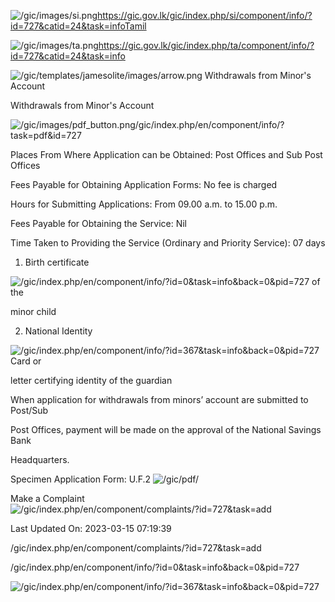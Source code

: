 <!-- Source: https://gic.gov.lk/gic/index.php/en/component/info/?id=727&catid=24&task=info -->

![/gic/images/si.png](/gic/images/si.png)https://gic.gov.lk/gic/index.php/si/component/info/?id=727&catid=24&task=infoTamil

![/gic/images/ta.png](/gic/images/ta.png)https://gic.gov.lk/gic/index.php/ta/component/info/?id=727&catid=24&task=info

![/gic/templates/jamesolite/images/arrow.png](/gic/templates/jamesolite/images/arrow.png) Withdrawals from Minor's Account

Withdrawals from Minor's Account

![/gic/images/pdf_button.png](/gic/images/pdf_button.png)/gic/index.php/en/component/info/?task=pdf&id=727

Places From Where Application can be Obtained: Post Offices and Sub Post Offices

Fees Payable for Obtaining Application Forms: No fee is charged

Hours for Submitting Applications: From 09.00 a.m. to 15.00 p.m.

Fees Payable for Obtaining the Service: Nil

Time Taken to Providing the Service (Ordinary and Priority Service): 07 days

 1. Birth certificate

 ![/gic/index.php/en/component/info/?id=0&task=info&back=0&pid=727](/gic/index.php/en/component/info/?id=0&task=info&back=0&pid=727) of the

 minor child

 2. National Identity

 ![/gic/index.php/en/component/info/?id=367&task=info&back=0&pid=727](/gic/index.php/en/component/info/?id=367&task=info&back=0&pid=727) Card or

 letter certifying identity of the guardian

When application for withdrawals from minors’ account are submitted to Post/Sub

Post Offices, payment will be made on the approval of the National Savings Bank

Headquarters.

Specimen Application Form: U.F.2 ![/gic/pdf/](/gic/pdf/)

Make a Complaint ![/gic/index.php/en/component/complaints/?id=727&task=add](/gic/index.php/en/component/complaints/?id=727&task=add)

Last Updated On: 2023-03-15 07:19:39

/gic/index.php/en/component/complaints/?id=727&task=add

/gic/index.php/en/component/info/?id=0&task=info&back=0&pid=727

![/gic/index.php/en/component/info/?id=367&task=info&back=0&pid=727](/gic/index.php/en/component/info/?id=367&task=info&back=0&pid=727)